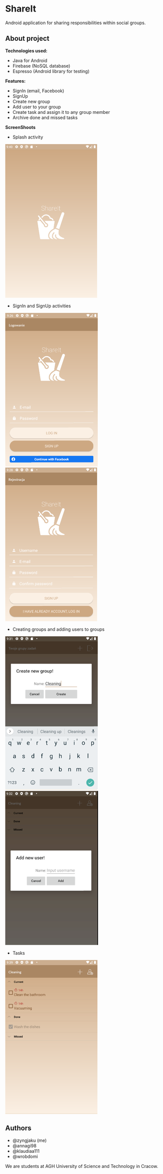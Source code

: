 # ShareIt
Android application for sharing responsibilities within social groups.

## About project
**Technologies used:**
* Java for Android
* Firebase (NoSQL database) 
* Espresso (Android library for testing) 

**Features:**
* SignIn (email, Facebook)
* SignUp
* Create new group
* Add user to your group
* Create task and assign it to any group member
* Archive done and missed tasks

**ScreenShoots**

* Splash activity

![Application screen](https://raw.githubusercontent.com/zyngjaku/share-it/master/app/src/main/res/drawable/ShareIt_1.png)

* SignIn and SignUp activities

![Application screen](https://raw.githubusercontent.com/zyngjaku/share-it/master/app/src/main/res/drawable/ShareIt_2.png)
![Application screen](https://raw.githubusercontent.com/zyngjaku/share-it/master/app/src/main/res/drawable/ShareIt_3.png)

* Creating groups and adding users to groups

![Application screen](https://raw.githubusercontent.com/zyngjaku/share-it/master/app/src/main/res/drawable/ShareIt_4.png)
![Application screen](https://raw.githubusercontent.com/zyngjaku/share-it/master/app/src/main/res/drawable/ShareIt_5.png)

* Tasks

![Application screen](https://raw.githubusercontent.com/zyngjaku/share-it/master/app/src/main/res/drawable/ShareIt_7.png)


## Authors
* @zyngjaku (me) 
* @annagi98
* @klaudiaa111
* @wrobdomi

We are students at AGH University of Science and Technology in Cracow.


